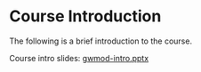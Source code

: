 # Course Introduction

The following is a brief introduction to the course.

Course intro slides: [gwmod-intro.pptx](gwmod-intro.pptx)